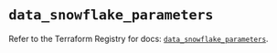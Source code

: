 # `data_snowflake_parameters`

Refer to the Terraform Registry for docs: [`data_snowflake_parameters`](https://registry.terraform.io/providers/snowflakedb/snowflake/2.8.0/docs/data-sources/parameters).
